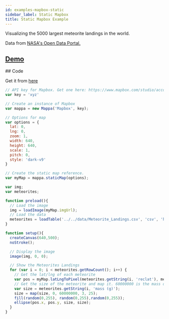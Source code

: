 ```yaml
---
id: examples-mapbox-static
sidebar_label: Static Mapbox
title: Static Mapbox Example
---
```


Visualizing the 5000 largest meteorite landings in the world. 

Data from [NASA's Open Data Portal.](https://data.nasa.gov/Space-Science/Meteorite-Landings/gh4g-9sfh)

## [Demo](https://cvalenzuela.github.io/Mappa/examples/static/Mapbox/)

<div class="example">
  <div id="canvasContainer"></div>
</div>

## Code

Get it from [here](https://github.com/cvalenzuela/Mappa/tree/master/examples/static/Mapbox)

```javascript
// API key for Mapbox. Get one here: https://www.mapbox.com/studio/account/tokens/
var key = 'xyz'

// Create an instance of Mapbox
var mappa = new Mappa('Mapbox', key);

// Options for map
var options = {
  lat: 0,
  lng: 0,
  zoom: 1,
  width: 640,
  height: 640,
  scale: 1,
  pitch: 0,
  style: 'dark-v9'
}

// Create the static map reference.
var myMap = mappa.staticMap(options);

var img;
var meteorites;

function preload(){
  // Load the image
  img = loadImage(myMap.imgUrl);
  // Load the data
  meteorites = loadTable('../../data/Meteorite_Landings.csv', 'csv', 'header');
}

function setup(){
  createCanvas(640,500);
  noStroke();

  // Display the image
  image(img, 0, 0);

  // Show the Meteorites Landings
  for (var i = 0; i < meteorites.getRowCount(); i++) {
    // Get the lat/lng of each meteorite
    var pos = myMap.latLngToPixel(meteorites.getString(i, 'reclat'), meteorites.getString(i, 'reclong'));
    // Get the size of the meteorite and map it. 60000000 is the mass of the largest meteorite (https://en.wikipedia.org/wiki/Hoba_meteorite)
    var size = meteorites.getString(i, 'mass (g)');
    size = map(size, 0, 60000000, 3, 25);
    fill(random(0,255), random(0,255),random(0,255));
    ellipse(pos.x, pos.y, size, size);
  }
} 

```

